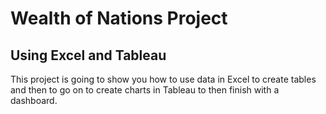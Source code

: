 # Wealth of Nations Project

## Using Excel and Tableau

<p>This project is going to show you how to use data in Excel to create tables and then to go on to create charts in Tableau to then finish with a dashboard. </p>
